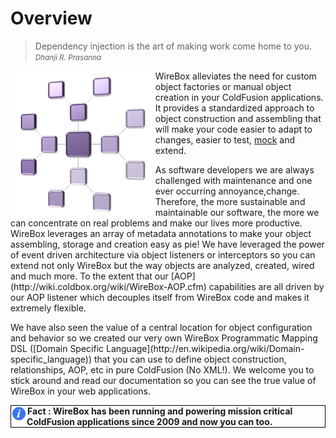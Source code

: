 # Overview

> Dependency injection is the art of making work come home to you.<br>
> <small> <i>Dhanji R. Prasanna</i></small>


<img src="../images/overview_WireBoxIcon.png" width="46%" style="float:left"> <p>WireBox alleviates the need for custom object factories or manual object creation in your ColdFusion applications. It provides a standardized approach to object construction and assembling that will make your code easier to adapt to changes, easier to test, [mock](http://wiki.coldbox.org/wiki/MockBox.cfm) and extend.</p>
<p>As software developers we are always challenged with maintenance and one ever occurring annoyance,change. Therefore, the more sustainable and maintainable our software, the more we can concentrate on real problems and make our lives more productive. WireBox leverages an array of metadata annotations to make your object assembling, storage and creation easy as pie! We have leveraged the power of event driven architecture via object listeners or interceptors so you can extend not only WireBox but the way objects are analyzed, created, wired and much more. To the extent that our [AOP](http://wiki.coldbox.org/wiki/WireBox-AOP.cfm) capabilities are all driven by our AOP listener which decouples itself from WireBox code and makes it extremely flexible.</p>
<p>We have also seen the value of a central location for object configuration and behavior so we created our very own WireBox Programmatic Mapping DSL ([Domain Specific Language](http://en.wikipedia.org/wiki/Domain-specific_language)) that you can use to define object construction, relationships, AOP, etc in pure ColdFusion (No XML!). We welcome you to stick around and read our documentation so you can see the true value of WireBox in your web applications.</p>

<div style="border: 1px solid black">
<img src="../images/icon_info.png" width="5%" style="float:left"><b style="margin:1px">Fact : WireBox has been running and powering mission critical ColdFusion applications since 2009 and now you can too.</b>
<div style="clear:both"></div>
</div>
